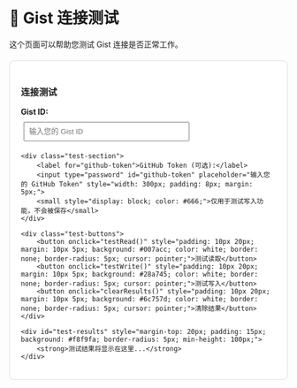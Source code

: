 # 🧪 Gist 连接测试

这个页面可以帮助您测试 Gist 连接是否正常工作。

<div id="test-container">
    <h3>连接测试</h3>
    <div class="test-section">
        <label for="gist-id">Gist ID:</label>
        <input type="text" id="gist-id" placeholder="输入您的 Gist ID" style="width: 300px; padding: 8px; margin: 5px;">
    </div>
    
    <div class="test-section">
        <label for="github-token">GitHub Token (可选):</label>
        <input type="password" id="github-token" placeholder="输入您的 GitHub Token" style="width: 300px; padding: 8px; margin: 5px;">
        <small style="display: block; color: #666;">仅用于测试写入功能，不会被保存</small>
    </div>
    
    <div class="test-buttons">
        <button onclick="testRead()" style="padding: 10px 20px; margin: 10px 5px; background: #007acc; color: white; border: none; border-radius: 5px; cursor: pointer;">测试读取</button>
        <button onclick="testWrite()" style="padding: 10px 20px; margin: 10px 5px; background: #28a745; color: white; border: none; border-radius: 5px; cursor: pointer;">测试写入</button>
        <button onclick="clearResults()" style="padding: 10px 20px; margin: 10px 5px; background: #6c757d; color: white; border: none; border-radius: 5px; cursor: pointer;">清除结果</button>
    </div>
    
    <div id="test-results" style="margin-top: 20px; padding: 15px; background: #f8f9fa; border-radius: 5px; min-height: 100px;">
        <strong>测试结果将显示在这里...</strong>
    </div>
</div>

<style>
#test-container {
    max-width: 800px;
    margin: 20px auto;
    padding: 20px;
    border: 1px solid #ddd;
    border-radius: 8px;
    background: white;
}

.test-section {
    margin: 15px 0;
}

.test-section label {
    display: block;
    font-weight: bold;
    margin-bottom: 5px;
}

.test-buttons {
    margin: 20px 0;
}

#test-results {
    font-family: 'Courier New', monospace;
    font-size: 14px;
    line-height: 1.5;
    white-space: pre-wrap;
    max-height: 400px;
    overflow-y: auto;
}

.success {
    color: #28a745;
}

.error {
    color: #dc3545;
}

.info {
    color: #007acc;
}
</style>

<script>
function log(message, type = 'info') {
    const results = document.getElementById('test-results');
    const timestamp = new Date().toLocaleTimeString();
    const className = type === 'success' ? 'success' : type === 'error' ? 'error' : 'info';
    
    if (results.innerHTML === '<strong>测试结果将显示在这里...</strong>') {
        results.innerHTML = '';
    }
    
    results.innerHTML += `<span class="${className}">[${timestamp}] ${message}</span>\n`;
    results.scrollTop = results.scrollHeight;
}

async function testRead() {
    const gistId = document.getElementById('gist-id').value.trim();
    
    if (!gistId) {
        log('请输入 Gist ID', 'error');
        return;
    }
    
    log('开始测试读取...', 'info');
    
    try {
        const response = await fetch(`https://api.github.com/gists/${gistId}`);
        
        if (!response.ok) {
            throw new Error(`HTTP ${response.status}: ${response.statusText}`);
        }
        
        const gist = await response.json();
        log('✅ Gist 读取成功！', 'success');
        log(`📄 Gist 信息:`, 'info');
        log(`   - 创建者: ${gist.owner.login}`, 'info');
        log(`   - 创建时间: ${new Date(gist.created_at).toLocaleString()}`, 'info');
        log(`   - 更新时间: ${new Date(gist.updated_at).toLocaleString()}`, 'info');
        log(`   - 文件数量: ${Object.keys(gist.files).length}`, 'info');
        
        const scheduleFile = gist.files['schedule_data.json'];
        if (scheduleFile) {
            log('✅ 找到 schedule_data.json 文件', 'success');
            try {
                const data = JSON.parse(scheduleFile.content);
                log(`📊 数据信息:`, 'info');
                log(`   - 成员数量: ${data.members?.length || 0}`, 'info');
                log(`   - 当前周期: ${data.currentCycle || 'N/A'}`, 'info');
                log(`   - 最后同步: ${data.lastSync ? new Date(data.lastSync).toLocaleString() : '从未'}`, 'info');
            } catch (parseError) {
                log('⚠️ JSON 数据格式错误: ' + parseError.message, 'error');
            }
        } else {
            log('❌ 未找到 schedule_data.json 文件', 'error');
            log('📁 可用文件: ' + Object.keys(gist.files).join(', '), 'info');
        }
        
    } catch (error) {
        log('❌ 读取失败: ' + error.message, 'error');
        
        if (error.message.includes('404')) {
            log('💡 可能的原因:', 'info');
            log('   - Gist ID 不正确', 'info');
            log('   - Gist 不存在或已删除', 'info');
            log('   - Secret gist 需要身份验证', 'info');
        }
    }
}

async function testWrite() {
    const gistId = document.getElementById('gist-id').value.trim();
    const token = document.getElementById('github-token').value.trim();
    
    if (!gistId) {
        log('请输入 Gist ID', 'error');
        return;
    }
    
    if (!token) {
        log('请输入 GitHub Token 以测试写入功能', 'error');
        return;
    }
    
    log('开始测试写入...', 'info');
    
    // 创建测试数据
    const testData = {
        test: true,
        timestamp: new Date().toISOString(),
        message: '这是一个测试写入'
    };
    
    try {
        const response = await fetch(`https://api.github.com/gists/${gistId}`, {
            method: 'PATCH',
            headers: {
                'Authorization': `token ${token}`,
                'Content-Type': 'application/json',
                'Accept': 'application/vnd.github.v3+json'
            },
            body: JSON.stringify({
                files: {
                    'test_write.json': {
                        content: JSON.stringify(testData, null, 2)
                    }
                }
            })
        });
        
        if (!response.ok) {
            const errorData = await response.json();
            throw new Error(`HTTP ${response.status}: ${errorData.message || response.statusText}`);
        }
        
        const result = await response.json();
        log('✅ 写入测试成功！', 'success');
        log(`📝 已创建测试文件: test_write.json`, 'success');
        log(`🔗 查看 Gist: ${result.html_url}`, 'info');
        
        // 清理测试文件
        log('正在清理测试文件...', 'info');
        const cleanupResponse = await fetch(`https://api.github.com/gists/${gistId}`, {
            method: 'PATCH',
            headers: {
                'Authorization': `token ${token}`,
                'Content-Type': 'application/json',
                'Accept': 'application/vnd.github.v3+json'
            },
            body: JSON.stringify({
                files: {
                    'test_write.json': null // 删除文件
                }
            })
        });
        
        if (cleanupResponse.ok) {
            log('✅ 测试文件已清理', 'success');
        } else {
            log('⚠️ 测试文件清理失败，请手动删除', 'error');
        }
        
    } catch (error) {
        log('❌ 写入失败: ' + error.message, 'error');
        
        if (error.message.includes('401')) {
            log('💡 可能的原因:', 'info');
            log('   - Token 无效或已过期', 'info');
            log('   - Token 缺少 gist 权限', 'info');
        } else if (error.message.includes('404')) {
            log('💡 可能的原因:', 'info');
            log('   - Gist ID 不正确', 'info');
            log('   - 没有写入权限', 'info');
        }
    }
}

function clearResults() {
    document.getElementById('test-results').innerHTML = '<strong>测试结果将显示在这里...</strong>';
}

// 页面加载时的提示
document.addEventListener('DOMContentLoaded', function() {
    log('🧪 Gist 连接测试工具已准备就绪', 'info');
    log('📝 使用步骤:', 'info');
    log('   1. 输入您的 Gist ID', 'info');
    log('   2. 点击"测试读取"验证 Gist 访问', 'info');
    log('   3. 输入 GitHub Token（可选）', 'info');
    log('   4. 点击"测试写入"验证写入权限', 'info');
    log('', 'info');
});
</script>
